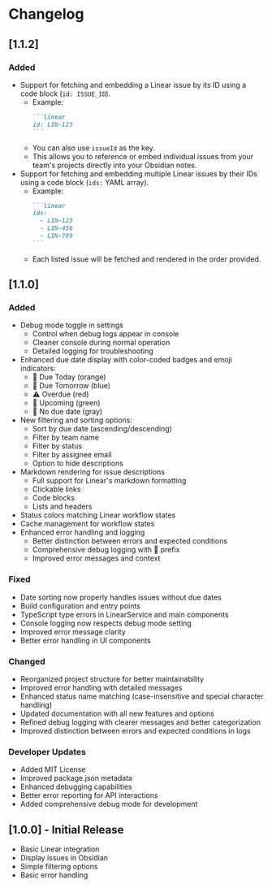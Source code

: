 # Changelog

## [1.1.2]
### Added
- Support for fetching and embedding a Linear issue by its ID using a code block (`id: ISSUE_ID`).
  - Example:
    ````markdown
    ```linear
    id: LIN-123
    ```
    ````
  - You can also use `issueId` as the key.
  - This allows you to reference or embed individual issues from your team's projects directly into your Obsidian notes.
- Support for fetching and embedding multiple Linear issues by their IDs using a code block (`ids:` YAML array).
  - Example:
    ````markdown
    ```linear
    ids:
      - LIN-123
      - LIN-456
      - LIN-789
    ```
    ````
  - Each listed issue will be fetched and rendered in the order provided.

## [1.1.0]
### Added
- Debug mode toggle in settings
  - Control when debug logs appear in console
  - Cleaner console during normal operation
  - Detailed logging for troubleshooting
- Enhanced due date display with color-coded badges and emoji indicators:
  - 📅 Due Today (orange)
  - 📅 Due Tomorrow (blue)
  - ⚠️ Overdue (red)
  - 📅 Upcoming (green)
  - 📅 No due date (gray)
- New filtering and sorting options:
  - Sort by due date (ascending/descending)
  - Filter by team name
  - Filter by status
  - Filter by assignee email
  - Option to hide descriptions
- Markdown rendering for issue descriptions
  - Full support for Linear's markdown formatting
  - Clickable links
  - Code blocks
  - Lists and headers
- Status colors matching Linear workflow states
- Cache management for workflow states
- Enhanced error handling and logging
  - Better distinction between errors and expected conditions
  - Comprehensive debug logging with 🔄 prefix
  - Improved error messages and context

### Fixed
- Date sorting now properly handles issues without due dates
- Build configuration and entry points
- TypeScript type errors in LinearService and main components
- Console logging now respects debug mode setting
- Improved error message clarity
- Better error handling in UI components

### Changed
- Reorganized project structure for better maintainability
- Improved error handling with detailed messages
- Enhanced status name matching (case-insensitive and special character handling)
- Updated documentation with all new features and options
- Refined debug logging with clearer messages and better categorization
- Improved distinction between errors and expected conditions in logs

### Developer Updates
- Added MIT License
- Improved package.json metadata
- Enhanced debugging capabilities
- Better error reporting for API interactions
- Added comprehensive debug mode for development

## [1.0.0] - Initial Release
- Basic Linear integration
- Display issues in Obsidian
- Simple filtering options
- Basic error handling 